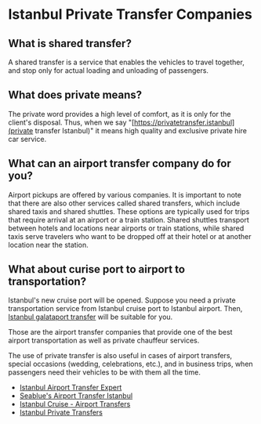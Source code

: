 # Istanbul Private Transfer Companies

## What is shared transfer?
A shared transfer is a service that enables the vehicles to travel together, and stop only for actual loading and unloading of passengers.

## What does private means?
The private word provides a high level of comfort, as it is only for the client's disposal. Thus, when we say "[https://privatetransfer.istanbul](private transfer Istanbul)" it means high quality and exclusive private hire car service.

## What can an airport transfer company do for you?
Airport pickups are offered by various companies. It is important to note that there are also other services called shared transfers, which include shared taxis and shared shuttles. These options are typically used for trips that require arrival at an airport or a train station. Shared shuttles transport between hotels and locations near airports or train stations, while shared taxis serve travelers who want to be dropped off at their hotel or at another location near the station.

## What about curise port to airport to transportation?
Istanbul's new cruise port will be opened. Suppose you need a private transportation service from Istanbul cruise port to Istanbul airport. Then, [Istanbul galataport transfer](https://istanbulcruisetransfer.com/) will be suitable for you.


Those are the airport transfer companies that provide one of the best airport transportation as well as private chauffeur services.

The use of private transfer is also useful in cases of airport transfers, special occasions (wedding, celebrations, etc.), and in business trips, when passengers need their vehicles to be with them all the time.


* [Istanbul Airport Transfer Expert](https://istanbultransferexpert.com)
* [Seablue's Airport Transfer Istanbul](https://privatetransfer.istanbul)
* [Istanbul Cruise - Airport Transfers](https://istanbulcruisetransfer.com)
* [Istanbul Private Transfers](https://air-transfer.com)

